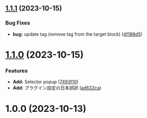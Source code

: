## [1.1.1](https://github.com/YU000jp/logseq-plugin-side-block/compare/v1.1.0...v1.1.1) (2023-10-15)


### Bug Fixes

* **bug:** update tag (remove tag from the target block) ([4f188d5](https://github.com/YU000jp/logseq-plugin-side-block/commit/4f188d51631f80297aa9e676ddcefd30ba9f0b57))

# [1.1.0](https://github.com/YU000jp/logseq-plugin-side-block/compare/v1.0.0...v1.1.0) (2023-10-15)


### Features

* **Add:** Selector popup ([7493f10](https://github.com/YU000jp/logseq-plugin-side-block/commit/7493f108132ca0f579466588746f4e714361f8c5))
* **Add:** プラグイン設定の日本誤訳 ([ad632ca](https://github.com/YU000jp/logseq-plugin-side-block/commit/ad632ca82fdbbe1fcc032d43c2f9613b0875a389))

# 1.0.0 (2023-10-13)
